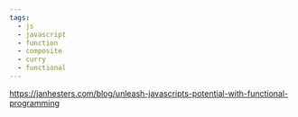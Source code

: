 ```yaml
---
tags:
  - js
  - javascript
  - function
  - composite
  - curry
  - functional
---
```

https://janhesters.com/blog/unleash-javascripts-potential-with-functional-programming
